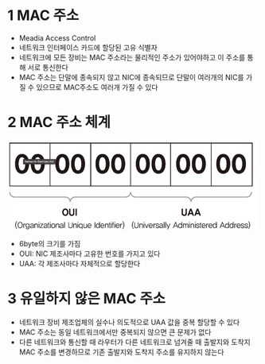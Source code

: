 # 1 MAC 주소

* Meadia Access Control
* 네트워크 인터페이스 카드에 할당된 고유 식별자
* 네트워크에 모든 장비는 MAC 주소라는 물리적인 주소가 있어야하고 이 주소를 통해 서로 통신한다
* MAC 주소는 단말에 종속되지 않고 NIC에 종속되므로 단말이 여러개의 NIC를 가질 수 있으므로 MAC주소도 여러개 가질 수 있다



# 2 MAC 주소 체계

![image-20220721193355765](images/image-20220721193355765.png)

* 6byte의 크기를 가짐
* OUI: NIC 제조사마다 고유한 번호를 가지고 있다
* UAA: 각 제조사마다 자체적으로 할당한다



# 3 유일하지 않은 MAC 주소

* 네트워크 장비 제조업체의 실수나 의도적으로 UAA 값을 중복 할당할 수 있다
*  MAC 주소는 동일 네트워크에서만 중복되지 않으면 큰 문제가 없다
* 다른 네트워크와 통신할 때 라우터가 다른 네트워크로 넘겨줄 때 출발지와 도착지 MAC 주소를 변경하므로 기존 출발지와 도착지 주소를 유지하지 않는다